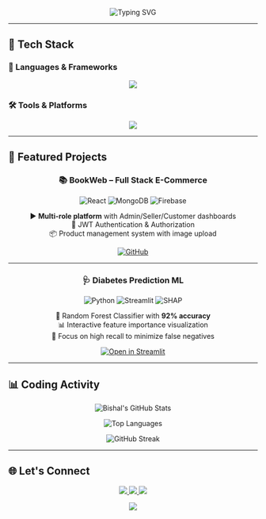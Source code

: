 <p align="center">
  <img src="https://readme-typing-svg.demolab.com?font=Fira+Code&duration=3000&pause=1000&color=00F7FF&center=true&vCenter=true&width=435&lines=Code.+Create.+Repeat.;Always+learning+new+tech.;Building+awesome+projects!" alt="Typing SVG" />
</p>

---

## 🚀 Tech Stack

### 🧠 Languages & Frameworks
<p align="center">
  <img src="https://skillicons.dev/icons?i=java,js,cpp,py,react,tailwind,nodejs,express,mongodb,firebase" />
</p>

### 🛠️ Tools & Platforms
<p align="center">
  <img src="https://skillicons.dev/icons?i=git,github,vscode,postman,render,aws,linux,androidstudio" />
</p>

---

## 🌟 Featured Projects

<div align="center">

### 📚 BookWeb – Full Stack E-Commerce
![React](https://img.shields.io/badge/-React-61DAFB?logo=react&logoColor=black)
![MongoDB](https://img.shields.io/badge/-MongoDB-47A248?logo=mongodb&logoColor=white)
![Firebase](https://img.shields.io/badge/-Firebase-FFCA28?logo=firebase&logoColor=black)

▶️ **Multi-role platform** with Admin/Seller/Customer dashboards  
🔐 JWT Authentication & Authorization  
📦 Product management system with image upload  

[![GitHub](https://img.shields.io/badge/-Source_Code-181717?logo=github)](https://github.com/your-username/bookweb)

---

### 🩺 Diabetes Prediction ML
![Python](https://img.shields.io/badge/-Python-3776AB?logo=python&logoColor=white)
![Streamlit](https://img.shields.io.badge/-Streamlit-FF4B4B)
![SHAP](https://img.shields.io/badge/-SHAP-85EA2D)

🤖 Random Forest Classifier with **92% accuracy**  
📊 Interactive feature importance visualization  
🏥 Focus on high recall to minimize false negatives  

[![Open in Streamlit](https://static.streamlit.io/badges/streamlit_badge_black_white.svg)](https://your-streamlit-app-link)

</div>

---

## 📊 Coding Activity

<div align="center">

![Bishal's GitHub Stats](https://github-readme-stats.vercel.app/api?username=your-username&show_icons=true&theme=radical&hide_border=true&include_all_commits=true)

![Top Languages](https://github-readme-stats.vercel.app/api/top-langs/?username=your-username&layout=compact&theme=radical&hide_border=true)

![GitHub Streak](https://github-readme-streak-stats.herokuapp.com?user=your-username&theme=radical&hide_border=true)

</div>

---

## 🌐 Let's Connect

<p align="center">
  <a href="https://www.linkedin.com/in/your-link/">
    <img src="https://img.shields.io/badge/-LinkedIn-0A66C2?style=for-the-badge&logo=linkedin&logoColor=white" />
  </a>
  <a href="mailto:your.email@gmail.com">
    <img src="https://img.shields.io/badge/-Gmail-EA4335?style=for-the-badge&logo=gmail&logoColor=white" />
  </a>
  <a href="https://your-portfolio-link.com">
    <img src="https://img.shields.io/badge/-Portfolio-4285F4?style=for-the-badge&logo=google-chrome&logoColor=white" />
  </a>
</p>

<p align="center">
  <a href="https://github.com/your-username?tab=repositories">
    <img src="https://img.shields.io/badge/-Explore_My_Repos-181717?style=for-the-badge&logo=github" />
  </a>
</p>
